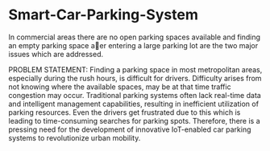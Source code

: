 # Smart-Car-Parking-System
In commercial areas there are no open parking spaces available and finding an empty parking space a􀅌er entering a large parking lot are the two major issues which are addressed.

PROBLEM STATEMENT:
Finding a parking space in most metropolitan areas, especially during the rush hours, is difficult for drivers. Difficulty arises from not knowing where the available spaces, may be at that time traffic congestion may occur. Traditional parking systems often lack real-time data and intelligent management capabilities, resulting in inefficient utilization of parking resources. Even the drivers get frustrated due to this which is leading to time-consuming searches for parking spots. Therefore, there is a pressing need for the development of innovative IoT-enabled car parking systems to revolutionize urban mobility.
